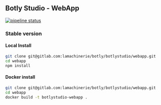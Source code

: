 ## Botly Studio - WebApp

[![pipeline status](https://gitlab.com/lamachinerie/botly/botlystudio/webapp/badges/master/pipeline.svg)](https://gitlab.com/lamachinerie/botly/botlystudio/webapp/commits/master)

### Stable version

#### Local Install

```bash
git clone git@gitlab.com:lamachinerie/botly/botlystudio/webapp.git
cd webapp
npm install
```

#### Docker install

```bash
git clone git@gitlab.com:lamachinerie/botly/botlystudio/webapp.git
cd webapp
docker build -t botlystudio-webapp .
```
